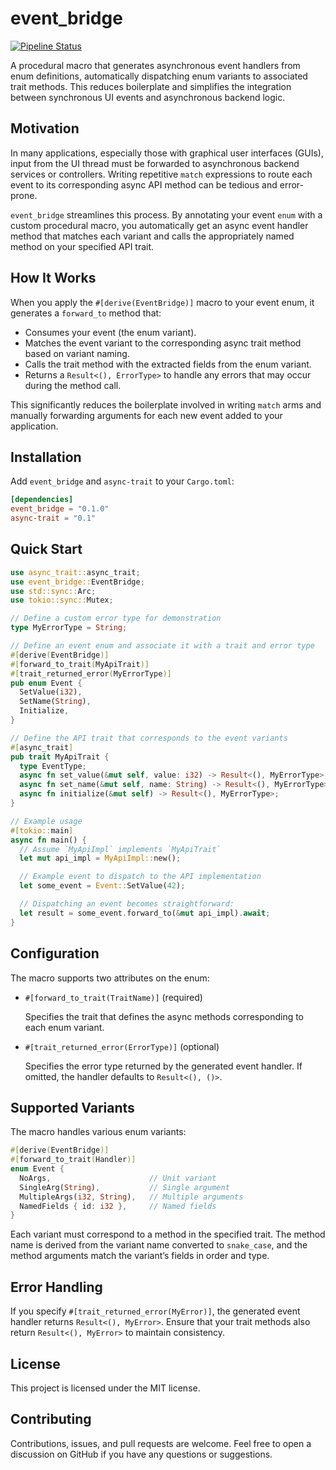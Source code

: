 # event_bridge
[![Pipeline Status](https://github.com/mat-kie/event_bridge/actions/workflows/rust.yml/badge.svg)](https://github.com/mat-kie/event_bridge/actions/workflows/rust.yml)

A procedural macro that generates asynchronous event handlers from enum
definitions, automatically dispatching enum variants to associated trait
methods. This reduces boilerplate and simplifies the integration between
synchronous UI events and asynchronous backend logic.

## Motivation

In many applications, especially those with graphical user interfaces (GUIs),
input from the UI thread must be forwarded to asynchronous backend services or
controllers. Writing repetitive `match` expressions to route each event to its
corresponding async API method can be tedious and error-prone.

`event_bridge` streamlines this process. By annotating your event `enum` with a
custom procedural macro, you automatically get an async event handler method
that matches each variant and calls the appropriately named method on your
specified API trait.

## How It Works

When you apply the `#[derive(EventBridge)]` macro to your event enum,
it generates a `forward_to` method that:

- Consumes your event (the enum variant).
- Matches the event variant to the corresponding async trait method based on variant naming.
- Calls the trait method with the extracted fields from the enum variant.
- Returns a `Result<(), ErrorType>` to handle any errors that may occur during the method call.

This significantly reduces the boilerplate involved in writing `match` arms and
manually forwarding arguments for each new event added to your application.

## Installation

Add `event_bridge` and `async-trait` to your `Cargo.toml`:

```toml
[dependencies]
event_bridge = "0.1.0"
async-trait = "0.1"
```

## Quick Start

```rust
use async_trait::async_trait;
use event_bridge::EventBridge;
use std::sync::Arc;
use tokio::sync::Mutex;

// Define a custom error type for demonstration
type MyErrorType = String;

// Define an event enum and associate it with a trait and error type
#[derive(EventBridge)]
#[forward_to_trait(MyApiTrait)]
#[trait_returned_error(MyErrorType)]
pub enum Event {
  SetValue(i32),
  SetName(String),
  Initialize,
}

// Define the API trait that corresponds to the event variants
#[async_trait]
pub trait MyApiTrait {
  type EventType;
  async fn set_value(&mut self, value: i32) -> Result<(), MyErrorType>;
  async fn set_name(&mut self, name: String) -> Result<(), MyErrorType>;
  async fn initialize(&mut self) -> Result<(), MyErrorType>;
}

// Example usage
#[tokio::main]
async fn main() {
  // Assume `MyApiImpl` implements `MyApiTrait`
  let mut api_impl = MyApiImpl::new();

  // Example event to dispatch to the API implementation
  let some_event = Event::SetValue(42);

  // Dispatching an event becomes straightforward:
  let result = some_event.forward_to(&mut api_impl).await;
}
```

## Configuration

The macro supports two attributes on the enum:

- `#[forward_to_trait(TraitName)]` (required)
  
  Specifies the trait that defines the async methods corresponding to each enum
  variant.

- `#[trait_returned_error(ErrorType)]` (optional)
  
  Specifies the error type returned by the generated event handler. If omitted,
  the handler defaults to `Result<(), ()>`.

## Supported Variants

The macro handles various enum variants:

```rust
#[derive(EventBridge)]
#[forward_to_trait(Handler)]
enum Event {
  NoArgs,                      // Unit variant
  SingleArg(String),           // Single argument
  MultipleArgs(i32, String),   // Multiple arguments
  NamedFields { id: i32 },     // Named fields
}
```

Each variant must correspond to a method in the specified trait. The method name
is derived from the variant name converted to `snake_case`, and the method
arguments match the variant’s fields in order and type.

## Error Handling

If you specify `#[trait_returned_error(MyError)]`, the generated event handler
returns `Result<(), MyError>`. Ensure that your trait methods also return
`Result<(), MyError>` to maintain consistency.

## License

This project is licensed under the MIT license.

## Contributing

Contributions, issues, and pull requests are welcome. Feel free to open a
discussion on GitHub if you have any questions or suggestions.